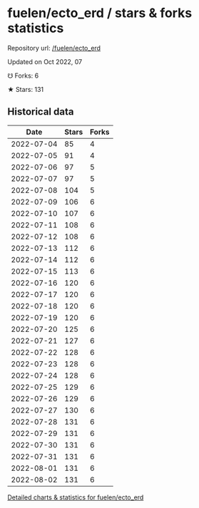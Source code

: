 # fuelen/ecto_erd / stars & forks statistics

Repository url: [/fuelen/ecto_erd](https://github.com/fuelen/ecto_erd)

Updated on Oct 2022, 07

☋ Forks: 6

★ Stars: 131

## Historical data
| Date | Stars | Forks |
|------|-------|-------|
| 2022-07-04 | 85 | 4 | 
| 2022-07-05 | 91 | 4 | 
| 2022-07-06 | 97 | 5 | 
| 2022-07-07 | 97 | 5 | 
| 2022-07-08 | 104 | 5 | 
| 2022-07-09 | 106 | 6 | 
| 2022-07-10 | 107 | 6 | 
| 2022-07-11 | 108 | 6 | 
| 2022-07-12 | 108 | 6 | 
| 2022-07-13 | 112 | 6 | 
| 2022-07-14 | 112 | 6 | 
| 2022-07-15 | 113 | 6 | 
| 2022-07-16 | 120 | 6 | 
| 2022-07-17 | 120 | 6 | 
| 2022-07-18 | 120 | 6 | 
| 2022-07-19 | 120 | 6 | 
| 2022-07-20 | 125 | 6 | 
| 2022-07-21 | 127 | 6 | 
| 2022-07-22 | 128 | 6 | 
| 2022-07-23 | 128 | 6 | 
| 2022-07-24 | 128 | 6 | 
| 2022-07-25 | 129 | 6 | 
| 2022-07-26 | 129 | 6 | 
| 2022-07-27 | 130 | 6 | 
| 2022-07-28 | 131 | 6 | 
| 2022-07-29 | 131 | 6 | 
| 2022-07-30 | 131 | 6 | 
| 2022-07-31 | 131 | 6 | 
| 2022-08-01 | 131 | 6 | 
| 2022-08-02 | 131 | 6 | 


[Detailed charts & statistics for fuelen/ecto_erd](https://reviewgithub.com/rep/fuelen/ecto_erd)
